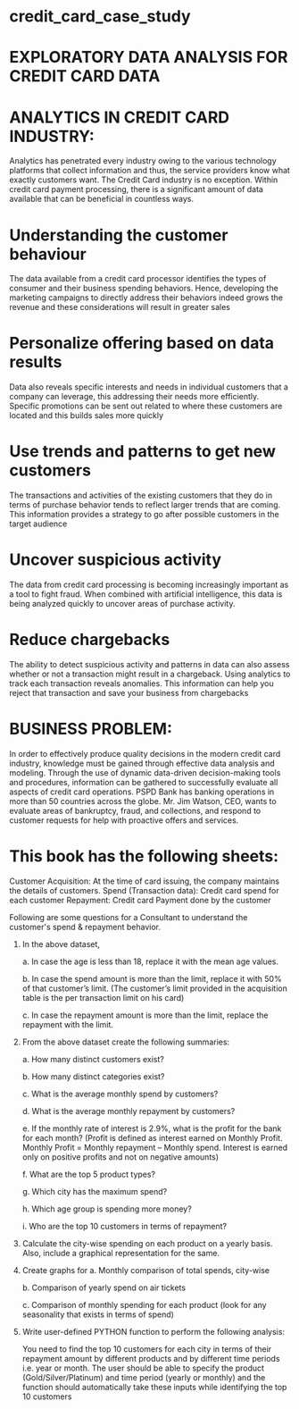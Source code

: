 # credit_card_case_study

# EXPLORATORY DATA ANALYSIS FOR CREDIT CARD DATA

# ANALYTICS IN CREDIT CARD INDUSTRY:
Analytics has penetrated every industry owing to the various technology platforms that collect information and thus, the service providers know what exactly customers want. The Credit Card industry is no exception. Within credit card payment processing, there is a significant amount of data available that can be beneficial in countless ways.

# Understanding the customer behaviour
The data available from a credit card processor identifies the types of consumer and their business spending behaviors. Hence, developing the marketing campaigns to directly address their behaviors indeed grows the revenue and these considerations will result in greater sales

# Personalize offering based on data results
Data also reveals specific interests and needs in individual customers that a company can leverage, this addressing their needs more efficiently. Specific promotions can be sent out related to where these customers are located and this builds sales more quickly

# Use trends and patterns to get new customers
The transactions and activities of the existing customers that they do in terms of purchase behavior tends to reflect larger trends that are coming. This information provides a strategy to go after possible customers in the target audience

# Uncover suspicious activity
The data from credit card processing is becoming increasingly important as a tool to fight fraud. When combined with artificial intelligence, this data is being analyzed quickly to uncover areas of purchase activity.

# Reduce chargebacks
The ability to detect suspicious activity and patterns in data can also assess whether or not a transaction might result in a chargeback. Using analytics to track each transaction reveals anomalies. This information can help you reject that transaction and save your business from chargebacks


# BUSINESS PROBLEM:
In order to effectively produce quality decisions in the modern credit card industry, knowledge must be gained through effective data analysis and modeling. Through the use of dynamic data-driven decision-making tools and procedures, information can be gathered to successfully evaluate all aspects of credit card operations. PSPD Bank has banking operations in more than 50 countries across the globe. Mr. Jim Watson, CEO, wants to evaluate areas of bankruptcy, fraud, and collections, and respond to customer requests for help with proactive offers and services.

# This book has the following sheets:
Customer Acquisition: At the time of card issuing, the company maintains the details of customers.
Spend (Transaction data): Credit card spend for each customer
Repayment: Credit card Payment done by the customer

Following are some questions for a Consultant to understand the customer's spend & repayment behavior.
1. In the above dataset, 

   a. In case the age is less than 18, replace it with the mean age values.
  
   b. In case the spend amount is more than the limit, replace it with 50% of that customer’s limit. (The customer’s limit provided in the acquisition table is the per transaction limit on his card)
  
   c. In case the repayment amount is more than the limit, replace the repayment with the limit.

2. From the above dataset create the following summaries:
   
   a. How many distinct customers exist?
  
   b. How many distinct categories exist?

   c. What is the average monthly spend by customers?
  
   d. What is the average monthly repayment by customers?
  
   e. If the monthly rate of interest is 2.9%, what is the profit for the bank for each month? (Profit is defined as interest earned on Monthly Profit. Monthly Profit = Monthly repayment – Monthly spend. Interest is earned only on positive profits and not on negative amounts)

   f. What are the top 5 product types?
  
   g. Which city has the maximum spend?

   h. Which age group is spending more money?
  
   i. Who are the top 10 customers in terms of repayment?

3. Calculate the city-wise spending on each product on a yearly basis. Also, include a graphical representation for the same.

4. Create graphs for 
   a. Monthly comparison of total spends, city-wise

   b. Comparison of yearly spend on air tickets
  
   c. Comparison of monthly spending for each product (look for any seasonality that exists in terms of spend) 

5. Write user-defined PYTHON function to perform the following analysis:
   
    You need to find the top 10 customers for each city in terms of their repayment amount by different products and by different time periods i.e. year or month. The user should be able to specify the product (Gold/Silver/Platinum) and time period (yearly or monthly) and the function should automatically take these inputs while identifying the top 10 customers

